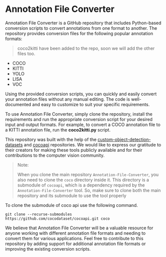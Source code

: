 # Annotation File Converter
Annotation File Converter is a GitHub repository that includes Python-based conversion scripts to convert annotations from one format to another. The repository provides conversion files for the following popular annotation formats:

> coco2kitti have been added to the repo, soon we will add the other files too.

* COCO 
* KITTI
* YOLO
* LISA
* VOC

Using the provided conversion scripts, you can quickly and easily convert your annotation files without any manual editing. 
The code is well-documented and easy to customize to suit your specific requirements.

To use Annotation File Converter, 
simply clone the repository, install the requirements and run the appropriate conversion script for your desired input and output formats.
For example, to convert a COCO annotation file to a KITTI annotation file, run the **coco2kitti.py** script.

This repository was built with the help of the [custom-object-detection-datasets](https://github.com/howl0893/custom-object-detection-datasets) and [cocoapi](https://github.com/cocodataset/cocoapi) repositories. 
We would like to express our gratitude to their creators for making these tools publicly available and for their contributions to the computer vision community.


>Note:
> 
> When you clone the main repository `Annotation-File-Converter`, you also need to clone the `coco` directory inside it.
> This directory is a submodule of `cocoapi`, which is a dependency required by the `Annotation-File-Converter` tool.
> So, make sure to clone both the main repository and its submodule to use the tool properly

To clone the submodule of coco api use the following command.
```commandline
git clone --recurse-submodules https://github.com/cocodataset/cocoapi.git coco
```

We believe that Annotation File Converter will be a valuable resource for anyone working with different annotation file formats and needing to convert them for various applications. Feel free to contribute to this repository by adding support for additional annotation file formats or improving the existing conversion scripts.
